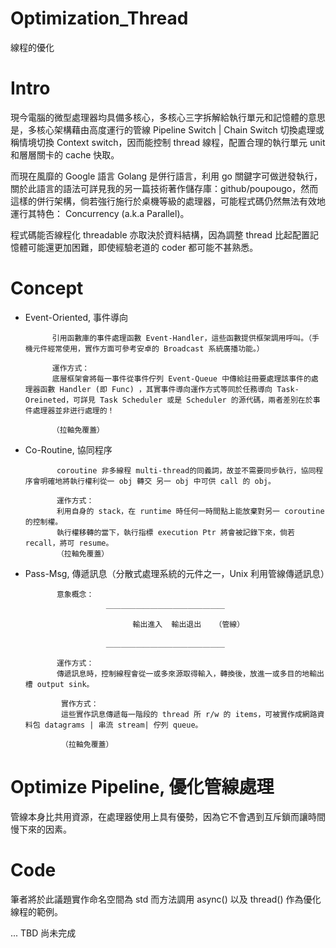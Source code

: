 # Optimization_Thread
線程的優化

# Intro

現今電腦的微型處理器均具備多核心，多核心三字拆解給執行單元和記憶體的意思是，多核心架構藉由高度運行的管線 Pipeline Switch | Chain Switch 切換處理或稱情境切換 Context switch，因而能控制 thread 線程，配置合理的執行單元 unit 和層層關卡的 cache 快取。

而現在風靡的 Google 語言 Golang 是併行語言，利用 go 關鍵字可做迸發執行，關於此語言的語法可詳見我的另一篇技術著作儲存庫：github/poupougo，然而這樣的併行架構，倘若強行施行於桌機等級的處理器，可能程式碼仍然無法有效地運行其特色： Concurrency (a.k.a Parallel)。

程式碼能否線程化 threadable 亦取決於資料結構，因為調整 thread 比起配置記憶體可能還更加困難，即使經驗老道的 coder 都可能不甚熟悉。

# Concept

* Event-Oriented, 事件導向

            引用函數庫的事件處理函數 Event-Handler，這些函數提供框架調用呼叫。（手機元件經常使用，實作方面可參考安卓的 Broadcast 系統廣播功能。）

            運作方式：
            底層框架會將每一事件從事件佇列 Event-Queue 中傳給註冊要處理該事件的處理器函數 Handler (即 Func) ，其實事件導向運作方式等同於任務導向 Task-Oreineted，可詳見 Task Scheduler 或是 Scheduler 的源代碼，兩者差別在於事件處理器並非迸行處理的！
            
            （拉軸免覆蓋）
            

* Co-Routine, 協同程序

             coroutine 非多線程 multi-thread的同義詞，故並不需要同步執行，協同程序會明確地將執行權利從一 obj 轉交 另一 obj 中可供 call 的 obj。

             運作方式：
             利用自身的 stack，在 runtime 時任何一時間點上能放棄對另一 coroutine 的控制權。
             執行權移轉的當下，執行指標 execution Ptr 將會被記錄下來，倘若 recall，將可 resume。
             （拉軸免覆蓋）

* Pass-Msg, 傳遞訊息（分散式處理系統的元件之一，Unix 利用管線傳遞訊息）

             意象概念：
                        ＿＿＿＿＿＿＿＿＿＿＿＿＿＿＿＿ 
                          
                              輸出進入  輸出退出   （管線）
                          
                        ＿＿＿＿＿＿＿＿＿＿＿＿＿＿＿＿

             運作方式：
             傳遞訊息時，控制線程會從一或多來源取得輸入，轉換後，放進一或多目的地輸出槽 output sink。

              實作方式：
              這些實作訊息傳遞每一階段的 thread 所 r/w 的 items，可被實作成網路資料包 datagrams | 串流 stream| 佇列 queue。
              
              （拉軸免覆蓋）
              
# Optimize Pipeline, 優化管線處理

  管線本身比共用資源，在處理器使用上具有優勢，因為它不會遇到互斥鎖而讓時間慢下來的因素。
            

# Code

筆者將於此議題實作命名空間為 std 而方法調用 async() 以及 thread() 作為優化線程的範例。

... TBD 尚未完成
